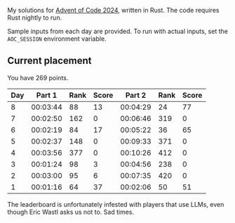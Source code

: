 My solutions for [Advent of Code 2024](https://adventofcode.com/2024), written in Rust. The code requires Rust nightly to run.

Sample inputs from each day are provided. To run with actual inputs, set the `AOC_SESSION` environment variable.

## Current placement

You have 269 points.

| Day | Part 1   | Rank | Score | Part 2   | Rank | Score |
|-----|----------|------|-------|----------|------|-------|
| 8   | 00:03:44 | 88   | 13    | 00:04:29 | 24   | 77    |
| 7   | 00:02:50 | 162  | 0     | 00:06:46 | 319  | 0     |
| 6   | 00:02:19 | 84   | 17    | 00:05:22 | 36   | 65    |
| 5   | 00:02:37 | 148  | 0     | 00:09:33 | 371  | 0     |
| 4   | 00:03:56 | 377  | 0     | 00:10:26 | 412  | 0     |
| 3   | 00:01:24 | 98   | 3     | 00:04:56 | 238  | 0     |
| 2   | 00:03:00 | 95   | 6     | 00:07:35 | 420  | 0     |
| 1   | 00:01:16 | 64   | 37    | 00:02:06 | 50   | 51    |

The leaderboard is unfortunately infested with players that use LLMs, even though Eric Wastl asks us not to. Sad times.
